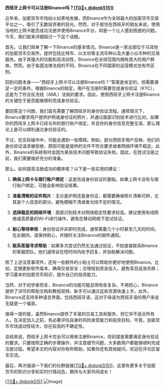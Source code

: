 **西班牙上网卡可以注册Binance吗？[[TG💪+ @donk5151](https://t.me/s/donk5151)]**

近年来，加密货币市场如火如荼地发展，而Binance作为全球最大的加密货币交易平台之一，吸引了无数投资者的目光。然而，对于居住在西班牙的朋友来说，使用当地的上网卡能否成功注册并使用Binance平台，却是一个让人感到困惑的问题。今天，我们就来详细探讨一下这个话题。

首先，让我们简单了解一下Binance的基本情况。Binance是一家总部位于马耳他的加密货币交易所，提供包括比特币、以太坊等主流币种以及大量小众币种的交易服务。由于其强大的功能和高流动性，Binance在全球范围内拥有庞大的用户群体。然而，由于各国法律法规的不同，Binance在不同国家的运营模式也有所区别。

回到问题本身——“西班牙上网卡可以注册Binance吗？”答案是肯定的，但需要满足一定的条件。根据Binance的规定，用户在注册时需要完成身份验证（KYC），这是为了符合反洗钱（AML）法规的要求。因此，使用西班牙上网卡注册Binance的关键在于是否能够顺利完成身份验证。

要回答这个问题，我们首先需要了解西班牙的身份验证流程。通常情况下，Binance要求用户提供护照或身份证的照片，并通过面部识别技术进行比对。如果你的西班牙上网卡已经与你的银行账户绑定，并且你的身份信息完整无误，那么理论上是可以顺利通过身份验证的。

不过，在实际操作中，可能会遇到一些障碍。例如，部分西班牙用户反映，他们的身份验证请求被拒绝，原因可能是提供的文件不符合要求或者网络环境不稳定。此外，Binance的系统有时会因为某些技术问题导致验证失败。因此，在尝试注册之前，我们需要做好充分的准备。

那么，如何提高注册成功的概率呢？以下是一些实用的建议：

1. **确保上网卡与银行账户绑定**：这是完成身份验证的基础。如果上网卡没有与银行账户绑定，可能会影响验证结果。
   
2. **准备清晰的证件照片**：无论是护照还是身份证，都需要确保照片清晰可辨，尤其是个人信息的部分。避免模糊不清或者光线不足的情况。

3. **选择稳定的网络环境**：面部识别技术对网络稳定性要求较高。建议使用有线网络或高质量的Wi-Fi进行操作，避免在移动网络下尝试验证。

4. **耐心等待审核**：身份验证并非即时完成，通常需要几个小时甚至几天的时间。在此期间，请保持耐心，并随时关注Binance的邮件通知。

5. **联系客服寻求帮助**：如果多次尝试仍然无法通过验证，不妨直接联系Binance的客服团队。他们通常会在短时间内给予回复，并协助解决问题。

除了上述注意事项外，还有一些额外的小贴士可以帮助你更好地使用Binance。比如，定期更新软件版本，确保交易安全；合理规划资金投入，避免盲目追涨杀跌；学习基本的加密货币知识，提升自己的投资能力。

当然，对于初学者而言，Binance的功能可能显得有些复杂。不用担心，Binance提供了详尽的帮助文档和教程视频，新手可以通过这些资源快速上手。此外，Binance还支持多种语言界面，包括西班牙语，这对于母语为西班牙语的用户来说无疑是一个福音。

值得一提的是，虽然Binance提供了丰富的交易工具和服务，但它并不适合所有人。在决定加入之前，务必要评估自身的风险承受能力和投资目标。毕竟，加密货币市场波动性较大，存在较高的不确定性。

总结来说，西班牙上网卡完全可以用来注册Binance，但前提是需要满足身份验证的要求。只要按照正确的步骤操作，并注意细节问题，大多数用户都能够顺利完成注册过程。希望本文的内容对你有所帮助，如果你还有其他疑问，欢迎在评论区留言交流。

最后，再次强调一下我们的社群链接[[TG💪+ @donk5151](https://t.me/s/donk5151)]，这里有更多关于加密货币的知识分享和实时行情动态，期待与大家共同成长！

[[TG💪+ @donk5151](https://t.me/s/donk5151) ![Image](https://i.postimg.cc/rwNCRYN7/Snipaste-2025-04-30-17-27-05.png)]